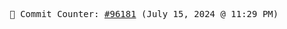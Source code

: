 <p align="center">
    <samp>
        📮 Commit Counter: <a href="https://github.com/Javascript-void0/Javascript-void0/commits/main">#96181</a> (July 15, 2024 @ 11:29 PM)
    </samp>
</p>